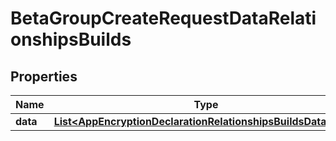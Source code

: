 

# BetaGroupCreateRequestDataRelationshipsBuilds


## Properties

| Name | Type | Description | Notes |
|------------ | ------------- | ------------- | -------------|
|**data** | [**List&lt;AppEncryptionDeclarationRelationshipsBuildsDataInner&gt;**](AppEncryptionDeclarationRelationshipsBuildsDataInner.md) |  |  [optional] |



